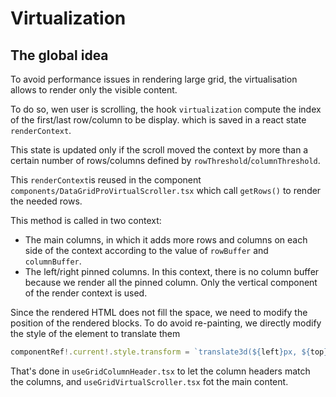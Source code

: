 # Virtualization

## The global idea

To avoid performance issues in rendering large grid, the virtualisation allows to render only the visible content.

To do so, wen user is scrolling, the hook `virtualization` compute the index of the first/last row/column to be display. which is saved in a react state `renderContext`.

This state is updated only if the scroll moved the context by more than a certain number of rows/columns defined by `rowThreshold`/`columnThreshold`.

This `renderContext`is reused in the component `components/DataGridProVirtualScroller.tsx` which call `getRows()` to render the needed rows.

This method is called in two context:

- The main columns, in which it adds more rows and columns on each side of the context according to the value of `rowBuffer` and `columnBuffer`.
- The left/right pinned columns. In this context, there is no column buffer because we render all the pinned column. Only the vertical component of the render context is used.


Since the rendered HTML does not fill the space, we need to modify the position of the rendered blocks. To do avoid re-painting, we directly modify the style of the element to translate them 

```jsx
componentRef!.current!.style.transform = `translate3d(${left}px, ${top}px, 0px)`
```

That's done in `useGridColumnHeader.tsx` to let the column headers match the columns, and `useGridVirtualScroller.tsx` fot the main content.